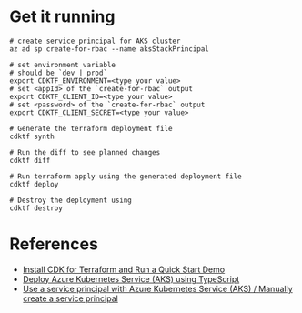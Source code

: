 # Get it running

```shell
# create service principal for AKS cluster
az ad sp create-for-rbac --name aksStackPrincipal

# set environment variable
# should be `dev | prod`
export CDKTF_ENVIRONMENT=<type your value>
# set <appId> of the `create-for-rbac` output
export CDKTF_CLIENT_ID=<type your value>
# set <password> of the `create-for-rbac` output
export CDKTF_CLIENT_SECRET=<type your value>

# Generate the terraform deployment file
cdktf synth

# Run the diff to see planned changes
cdktf diff

# Run terraform apply using the generated deployment file
cdktf deploy

# Destroy the deployment using
cdktf destroy
```

# References

- [Install CDK for Terraform and Run a Quick Start Demo](https://developer.hashicorp.com/terraform/tutorials/cdktf/cdktf-install)
- [Deploy Azure Kubernetes Service (AKS) using TypeScript](https://markwarneke.me/2020-07-23-Deploy-AKS-Kubernetes-Using-TypeScript-Terraform-CDK/)
- [Use a service principal with Azure Kubernetes Service (AKS) / Manually create a service principal](https://learn.microsoft.com/en-us/azure/aks/kubernetes-service-principal?tabs=azure-cli#manually-create-a-service-principal)
